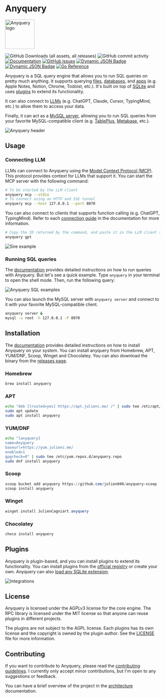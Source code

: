 # Anyquery

<img src="https://anyquery.dev/images/logo-shadow.png" alt="Anyquery logo" width="96"></img>

![GitHub Downloads (all assets, all releases)](https://img.shields.io/github/downloads/julien040/anyquery/total)
![GitHub commit activity](https://img.shields.io/github/commit-activity/m/julien040/anyquery)
[![Documentation](https://img.shields.io/badge/documentation-blue)](https://anyquery.dev)
[![GitHub issues](https://img.shields.io/github/issues/julien040/anyquery)](https://github.com/julien040/anyquery/issues)
[![Dynamic JSON Badge](https://img.shields.io/badge/dynamic/json?url=https%3A%2F%2Fregistry.anyquery.dev%2Fv0%2Fregistry%2F&query=%24.plugins_count&label=Integrations%20count&cacheSeconds=3600)](https://anyquery.dev/integrations/)
[![Dynamic JSON Badge](https://img.shields.io/badge/dynamic/json?url=https%3A%2F%2Fregistry.anyquery.dev%2Fv0%2Fquery%2F&query=%24.queries_count&style=flat&label=Queries%20from%20the%20hub&cacheSeconds=3600&link=https%3A%2F%2Fanyquery.dev%2Fqueries)](https://anyquery.dev/queries)
[![Go Reference](https://pkg.go.dev/badge/github.com/julien040/anyquery@v0.1.3/namespace.svg)](https://pkg.go.dev/github.com/julien040/anyquery/namespace)

Anyquery is a SQL query engine that allows you to run SQL queries on pretty much anything. It supports querying [files](https://anyquery.dev/docs/usage/querying-files/), [databases](https://anyquery.dev/docs/database), and [apps](https://anyquery.dev/integrations) (e.g. Apple Notes, Notion, Chrome, Todoist, etc.). It's built on top of [SQLite](https://www.sqlite.org) and uses [plugins](https://anyquery.dev/integrations) to extend its functionality.

It can also connect to [LLMs](https://anyquery.dev/llm) (e.g. ChatGPT, Claude, Cursor, TypingMind, etc.) to allow them to access your data.

Finally, it can act as a [MySQL server](https://anyquery.dev/docs/usage/mysql-server/), allowing you to run SQL queries from your favorite MySQL-compatible client (e.g. [TablePlus](https://anyquery.dev/connection-guide/tableplus/), [Metabase](https://anyquery.dev/connection-guide/metabase/), etc.).

![Anyquery header](https://anyquery.dev/images/release-header.png)

## Usage

### Connecting LLM

LLMs can connect to Anyquery using the [Model Context Protocol (MCP)](https://anyquery.dev/docs/reference/commands/anyquery_mcp). This protocol provides context for LLMs that support it. You can start the MCP server with the following command:

```bash
# To be started by the LLM client
anyquery mcp --stdio
# To connect using an HTTP and SSE tunnel
anyquery mcp --host 127.0.0.1 --port 8070
```

You can also connect to clients that supports function calling (e.g. ChatGPT, TypingMind). Refer to each [connection guide](https://anyquery.dev/integrations#llm) in the documentation for more information.

```bash
# Copy the ID returned by the command, and paste it in the LLM client (e.g. ChatGPT, TypingMind)
anyquery gpt
```

![5ire example](https://anyquery.dev/images/docs/llm/5ire-final.png)

### Running SQL queries

The [documentation](https://anyquery.dev/docs/usage/running-queries) provides detailed instructions on how to run queries with Anyquery.
But let's see a quick example. Type `anyquery` in your terminal to open the shell mode. Then, run the following query:

![Anyquery SQL examples](https://anyquery.dev/images/anyquery_examples.sql.png)

You can also launch the MySQL server with `anyquery server` and connect to it with your favorite MySQL-compatible client.

```bash
anyquery server &
mysql -u root -h 127.0.0.1 -P 8070
```

## Installation

The [documentation](https://anyquery.dev/docs/#installation) provides detailed instructions on how to install Anyquery on your system. You can install anyquery from Homebrew, APT, YUM/DNF, Scoop, Winget and Chocolatey. You can also download the binary from the [releases page](https://github.com/julien040/anyquery/releases).

### Homebrew

```zsh
brew install anyquery
```
<!-- 
### Snap

```bash
sudo snap install anyquery
``` -->

### APT

```bash
echo "deb [trusted=yes] https://apt.julienc.me/ /" | sudo tee /etc/apt/sources.list.d/anyquery.list
sudo apt update
sudo apt install anyquery
```

### YUM/DNF

```bash
echo "[anyquery]
name=Anyquery
baseurl=https://yum.julienc.me/
enabled=1
gpgcheck=0" | sudo tee /etc/yum.repos.d/anyquery.repo
sudo dnf install anyquery
```

### Scoop

```powershell
scoop bucket add anyquery https://github.com/julien040/anyquery-scoop
scoop install anyquery
```

### Winget

```powershell
winget install JulienCagniart.anyquery
```

### Chocolatey

```powershell
choco install anyquery
```

## Plugins

Anyquery is plugin-based, and you can install plugins to extend its functionality. You can install plugins from the [official registry](https://anyquery.dev/integrations) or create your own. Anyquery can also [load any SQLite extension](https://anyquery.dev/docs/usage/plugins#using-sqlite-extensions).

![Integrations](https://anyquery.dev/images/integrations_logo.png)

## License

Anyquery is licensed under the AGPLv3 license for the core engine. The RPC library is licensed under the MIT license so that anyone can reuse plugins in different projects.

The plugins are not subject to the AGPL license. Each plugins has its own license and the copyright is owned by the plugin author.
See the [LICENSE](https://github.com/julien040/anquery/blob/main/LICENSE.md) file for more information.

## Contributing

If you want to contribute to Anyquery, please read the [contributing guidelines](https://anyquery.dev/docs/developers/project/contributing). I currently only accept minor contributions, but I'm open to any suggestions or feedback.

You can have a brief overview of the project in the [architecture](https://anyquery.dev/docs/developers/project/architecture/) documentation.
